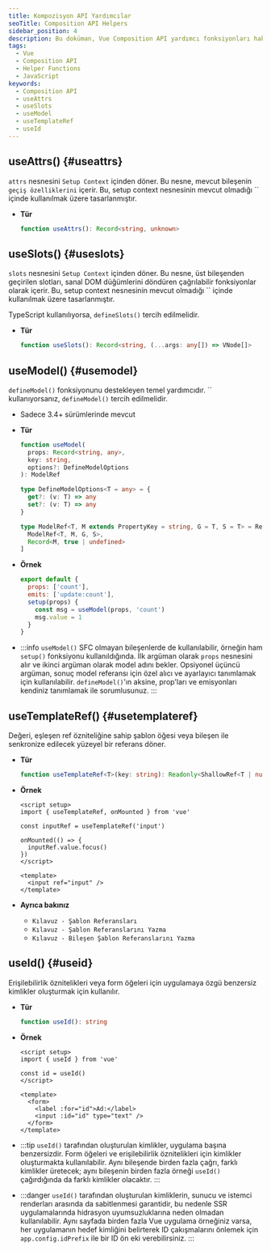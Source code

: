 ```yaml
---
title: Kompozisyon API Yardımcılar
seoTitle: Composition API Helpers
sidebar_position: 4
description: Bu doküman, Vue Composition API yardımcı fonksiyonları hakkında bilgi verir. useAttrs(), useSlots(), useModel, useTemplateRef ve useId gibi fonksiyonları içerir.
tags: 
  - Vue
  - Composition API
  - Helper Functions
  - JavaScript
keywords: 
  - Composition API
  - useAttrs
  - useSlots
  - useModel
  - useTemplateRef
  - useId
---
```

## useAttrs() {#useattrs}

`attrs` nesnesini `Setup Context` içinden döner. Bu nesne, mevcut bileşenin `geçiş özelliklerini` içerir. Bu, setup context nesnesinin mevcut olmadığı `` içinde kullanılmak üzere tasarlanmıştır.

- **Tür**

  ```ts
  function useAttrs(): Record<string, unknown>
  ```

## useSlots() {#useslots}

`slots` nesnesini `Setup Context` içinden döner. Bu nesne, üst bileşenden geçirilen slotları, sanal DOM düğümlerini döndüren çağrılabilir fonksiyonlar olarak içerir. Bu, setup context nesnesinin mevcut olmadığı `` içinde kullanılmak üzere tasarlanmıştır.

TypeScript kullanılıyorsa, `defineSlots()` tercih edilmelidir.

- **Tür**

  ```ts
  function useSlots(): Record<string, (...args: any[]) => VNode[]>
  ```

## useModel() {#usemodel}

`defineModel()` fonksiyonunu destekleyen temel yardımcıdır. `` kullanıyorsanız, `defineModel()` tercih edilmelidir.

- Sadece 3.4+ sürümlerinde mevcut

- **Tür**

  ```ts
  function useModel(
    props: Record<string, any>,
    key: string,
    options?: DefineModelOptions
  ): ModelRef

  type DefineModelOptions<T = any> = {
    get?: (v: T) => any
    set?: (v: T) => any
  }

  type ModelRef<T, M extends PropertyKey = string, G = T, S = T> = Ref<G, S> & [
    ModelRef<T, M, G, S>,
    Record<M, true | undefined>
  ]
  ```

- **Örnek**

  ```js
  export default {
    props: ['count'],
    emits: ['update:count'],
    setup(props) {
      const msg = useModel(props, 'count')
      msg.value = 1
    }
  }
  ```

- :::info
  `useModel()` SFC olmayan bileşenlerde de kullanılabilir, örneğin ham `setup()` fonksiyonu kullanıldığında. İlk argüman olarak `props` nesnesini alır ve ikinci argüman olarak model adını bekler. Opsiyonel üçüncü argüman, sonuç model referansı için özel alıcı ve ayarlayıcı tanımlamak için kullanılabilir. `defineModel()`'ın aksine, prop'ları ve emisyonları kendiniz tanımlamak ile sorumlusunuz.
  :::

## useTemplateRef()  {#usetemplateref}

Değeri, eşleşen ref özniteliğine sahip şablon öğesi veya bileşen ile senkronize edilecek yüzeyel bir referans döner.

- **Tür**

  ```ts
  function useTemplateRef<T>(key: string): Readonly<ShallowRef<T | null>>
  ```

- **Örnek**

  ```vue
  <script setup>
  import { useTemplateRef, onMounted } from 'vue'

  const inputRef = useTemplateRef('input')

  onMounted(() => {
    inputRef.value.focus()
  })
  </script>

  <template>
    <input ref="input" />
  </template>
  ```

- **Ayrıca bakınız**
  - `Kılavuz - Şablon Referansları`
  - `Kılavuz - Şablon Referanslarını Yazma` 
  - `Kılavuz - Bileşen Şablon Referanslarını Yazma` 

## useId()  {#useid}

Erişilebilirlik öznitelikleri veya form öğeleri için uygulamaya özgü benzersiz kimlikler oluşturmak için kullanılır.

- **Tür**

  ```ts
  function useId(): string
  ```

- **Örnek**

  ```vue
  <script setup>
  import { useId } from 'vue'

  const id = useId()
  </script>

  <template>
    <form>
      <label :for="id">Ad:</label>
      <input :id="id" type="text" />
    </form>
  </template>
  ```

- :::tip
  `useId()` tarafından oluşturulan kimlikler, uygulama başına benzersizdir. Form öğeleri ve erişilebilirlik öznitelikleri için kimlikler oluşturmakta kullanılabilir. Aynı bileşende birden fazla çağrı, farklı kimlikler üretecek; aynı bileşenin birden fazla örneği `useId()` çağırdığında da farklı kimlikler olacaktır.
  :::

- :::danger
  `useId()` tarafından oluşturulan kimliklerin, sunucu ve istemci renderları arasında da sabitlenmesi garantidir, bu nedenle SSR uygulamalarında hidrasyon uyumsuzluklarına neden olmadan kullanılabilir. Aynı sayfada birden fazla Vue uygulama örneğiniz varsa, her uygulamanın hedef kimliğini belirterek ID çakışmalarını önlemek için `app.config.idPrefix` ile bir ID ön eki verebilirsiniz.
  :::